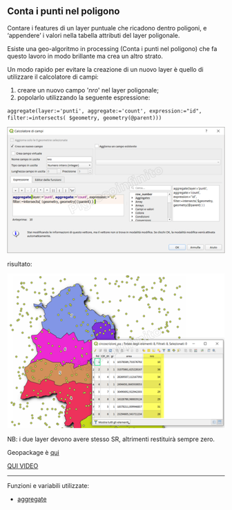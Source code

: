 ## Conta  i punti nel poligono

Contare i features di un layer puntuale che ricadono dentro poligoni, e ‘appendere’ i valori nella tabella attributi del layer poligonale.

Esiste una geo-algoritmo in processing (Conta i punti nel poligono) che fa questo lavoro in modo brillante ma crea un altro strato.

Un modo rapido per evitare la creazione di un nuovo layer è quello di utilizzare il calcolatore di campi:

1. creare un nuovo campo '_nro_' nel layer poligonale;
2. popolarlo utilizzando la seguente espressione: 

```   
aggregate(layer:='punti', aggregate:='count', expression:="id", filter:=intersects( $geometry, geometry(@parent)))
```

[![](../img/esempi/conta_punti_in_poligono/conta_01.png)](../img/esempi/conta_punti_in_poligono/conta_01.png)

risultato:

[![](../img/esempi/conta_punti_in_poligono/conta_02.png)](../img/esempi/conta_punti_in_poligono/conta_02.png)

NB: i due layer devono avere stesso SR, altrimenti restituirà sempre zero.

 Geopackage è [qui](../prova_tu/dati_esempi.zip)
 
 [QUI VIDEO](https://youtu.be/vlmnmI6sjAg)

---

Funzioni e variabili utilizzate:

* [aggregate](../gr_funzioni/aggrega/aggrega_unico.md#aggregate)
